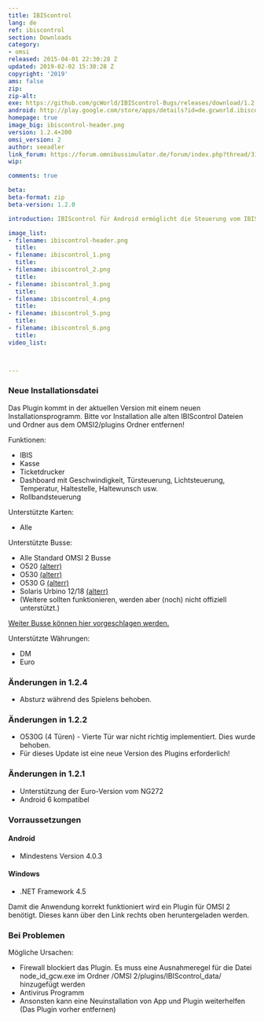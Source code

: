 ```yaml
---
title: IBIScontrol
lang: de
ref: ibiscontrol
section: Downloads
category:
- omsi
released: 2015-04-01 22:30:28 Z
updated: 2019-02-02 15:30:28 Z
copyright: '2019'
ams: false
zip: 
zip-alt:
exe: https://github.com/gcWorld/IBIScontrol-Bugs/releases/download/1.2.2/IBIScontrol_1.3.0.exe
android: http://play.google.com/store/apps/details?id=de.gcworld.ibiscontrol
homepage: true
image_big: ibiscontrol-header.png
version: 1.2.4+200
omsi_version: 2
author: seeadler
link_forum: https://forum.omnibussimulator.de/forum/index.php?thread/31324-ibiscontrol-f%C3%BCr-omsi-2/
wip:

comments: true

beta:
beta-format: zip
beta-version: 1.2.0

introduction: IBIScontrol für Android ermöglicht die Steuerung vom IBIS, der Kasse sowie dem Ticketdrucker in der Omnibussimulation OMSI 2 von Aerosoft mittels Smartphone oder Tablet.

image_list:
- filename: ibiscontrol-header.png
  title:
- filename: ibiscontrol_1.png
  title:
- filename: ibiscontrol_2.png
  title:
- filename: ibiscontrol_3.png
  title:
- filename: ibiscontrol_4.png
  title:
- filename: ibiscontrol_5.png
  title:
- filename: ibiscontrol_6.png
  title:
video_list:



---
```


<div class="bg bg-warning" markdown="block">

### Neue Installationsdatei
Das Plugin kommt in der aktuellen Version mit einem neuen Installationsprogramm. Bitte vor Installation alle alten IBIScontrol Dateien und Ordner aus dem OMSI2/plugins Ordner entfernen!

</div>



Funktionen:

- IBIS
- Kasse
- Ticketdrucker
- Dashboard mit Geschwindigkeit, Türsteuerung, Lichtsteuerung, Temperatur, Haltestelle, Haltewunsch usw.
- Rollbandsteuerung

Unterstützte Karten:

- Alle

Unterstützte Busse:

- Alle Standard OMSI 2 Busse
- O520 [(alterr)](http://www.omnibussimulator.de/forum/index.php?page=Thread&threadID=19798)
- O530 [(alterr)](http://www.omnibussimulator.de/forum/index.php?page=Thread&threadID=19798)
- O530 G [(alterr)](http://www.omnibussimulator.de/forum/index.php?page=Thread&threadID=19798)
- Solaris Urbino 12/18 [(alterr)](http://www.omnibussimulator.de/forum/index.php?page=Thread&threadID=28280)
- (Weitere sollten funktionieren, werden aber (noch) nicht offiziell unterstützt.)

[Weiter Busse können hier vorgeschlagen werden.](http://9cw.de/buswunsch)

Unterstützte Währungen:

- DM
- Euro

<div class="bg bg-success" markdown="block" id="changelog">

### Änderungen in 1.2.4
- Absturz während des Spielens behoben.

### Änderungen in 1.2.2
- O530G (4 Türen) - Vierte Tür war nicht richtig implementiert. Dies wurde behoben.
- Für dieses Update ist eine neue Version des Plugins erforderlich!

### Änderungen in 1.2.1
- Unterstützung der Euro-Version vom NG272
- Android 6 kompatibel

</div>

<div class="bg bg-danger" markdown="block" id="troubleshooting">

### Vorraussetzungen

#### Android
- Mindestens Version 4.0.3

#### Windows
- .NET Framework 4.5

Damit die Anwendung korrekt funktioniert wird ein Plugin für OMSI 2 benötigt. Dieses kann über den Link rechts oben heruntergeladen werden.

### Bei Problemen
Mögliche Ursachen:

- Firewall blockiert das Plugin. Es muss eine Ausnahmeregel für die Datei node_id_gcw.exe im Ordner /OMSI 2/plugins/IBIScontrol_data/ hinzugefügt werden
- Antivirus Programm
- Ansonsten kann eine Neuinstallation von App und Plugin weiterhelfen (Das Plugin vorher entfernen)

</div>
